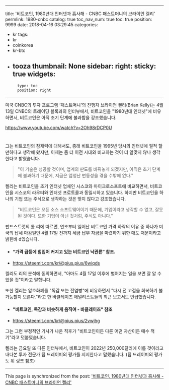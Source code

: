 
---
title: '비트코인, 1980년대 인터넷과 흡사해 - CNBC 패스트머니의 브라이언 켈리'
permlink: 1980-cnbc
catalog: true
toc_nav_num: true
toc: true
position: 9999
date: 2018-04-16 03:29:45
categories:
- kr
tags:
- kr
- coinkorea
- kr-btc
- tooza
thumbnail: None
sidebar:
    right:
        sticky: true
widgets:
    -
        type: toc
        position: right
---


미국 CNBC의 투자 프로그램 ‘패스트머니’의 진행자 브라이언 켈리(Brian Kelly)는 4월 13일 CNBC의 트레이딩 블록과의 인터뷰에서, 비트코인을 "1980년대 인터넷"에 비유하면서, 비트코인은 아직 초기 단계에 불과함을 강조했습니다. 

https://www.youtube.com/watch?v=2Oh98rDCP0U
#
그는 비트코인의 잠재력에 대해서도, 종래 비트코인을 1995년 당시의 인터넷에 필적 할 만하다고 생각해 왔지만, 이제는 좀 더 이전 시대와 비교하는 것이 더 알맞지 않나 생각한다고 밝혔습니다. 

>"이 기술은 성공할 것이며, 업계의 판도를 바꿔놓게 되겠지만, 아직은 초기 단계에 불과하기 때문에, 지금은 엄청난 변동성을 겪을 수밖에 없다."

켈리는 비트코인을 초기 인터넷 업체인 시스코와 마이크로소프트에 비교하면서, 비트코인을 시스코의 라우터와 인터넷 프로토콜과 동일시하고 있습니다.  하지만 비트코인을 하나의 기업 또는 주식으로 생각하는 것은 맞지 않다고 강조했습니다.

>"비트코인은 오픈 소스 소프트웨어이기 때문에, 기업이라고 생각할 수 없고, 잘못된 것이다.  또한 기업이 아닌 것처럼, 주식도 아니다."

펀드스트랫의 톰 리에 따르면, 연초부터 일어난 비트코인 가격 하락의 이유 중 하나가 미국의 납세 마감일인 4월 17일 전까지 세금 납부 자금을 마련하기 위한 매도 때문이라고 밝힌바 d있습니다.  

- #### “가격 급등에 힘입어 커지고 있는 비트코인 낙관론” 참조.
- https://steemit.com/kr/@pius.pius/6wiqds

켈리도 리의 분석에 동의하면서, "아마도 4월 17일 이후에 벌어지는 일을 보면 잘 알 수 있을 것"이라고 말합니다.

또한 켈리는 암호화폐를 "독감 또는 전염병"에 비유하면서 "다시 전 고점을 회복하기 불가능할지 모른다."라고 한 바클레이즈 애널리스트들의 최근 보고서도 언급했습니다. 

- #### "비트코인, 독감과 비슷하게 움직여 - 바클레이즈" 참조
- https://steemit.com/kr/@pius.pius/2vwjhg

그는 그런 부정적인 기사가 나온 직후가 "비트코인이든 다른 어떤 자산이든 매수 적기"라고 덧붙였습니다.

켈리는 금요일 또 다른 인터뷰에서, 비트코인이 2022년 250,000달러에 이를 것이라고 내다본 투자 전문가 팀 드레이퍼의 평가를 지지한다고 말했습니다. (팀 드레이퍼의 평가도 위 링크 참조)

- - -

This page is synchronized from the post: ['비트코인, 1980년대 인터넷과 흡사해 - CNBC 패스트머니의 브라이언 켈리'](https://steemit.com/@pius.pius/1980-cnbc)
